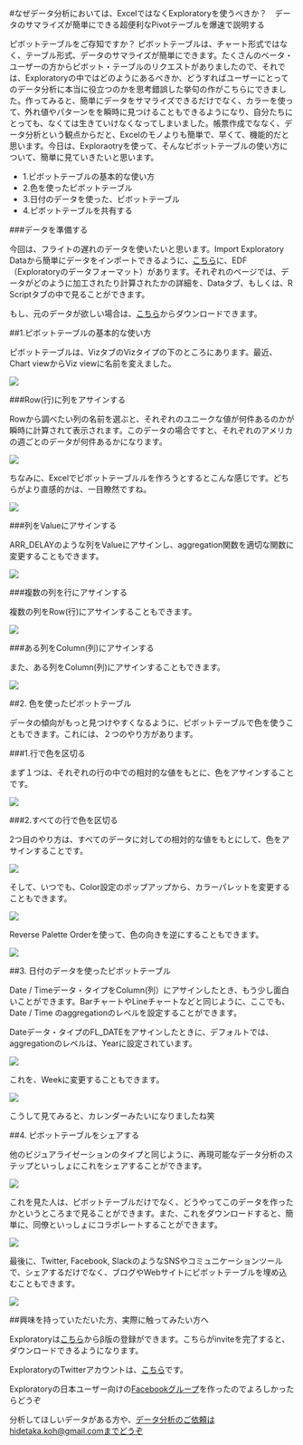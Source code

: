 #なぜデータ分析においては、ExcelではなくExploratoryを使うべきか？　データのサマライズが簡単にできる超便利なPivotテーブルを爆速で説明する

ピボットテーブルをご存知ですか？ ピボットテーブルは、チャート形式ではなく、テーブル形式、データのサマライズが簡単にできます。たくさんのベータ・ユーザーの方からピボット・テーブルのリクエストがありましたので、それでは、Exploratoryの中ではどのようにあるべきか、どうすればユーザーにとってのデータ分析に本当に役立つのかを思考錯誤した挙句の作がこちらにできました。作ってみると、簡単にデータをサマライズできるだけでなく、カラーを使って、外れ値やパターンをを瞬時に見つけることもできるようになり、自分たちにとっても、なくては生きていけなくなってしまいました。帳票作成でななく、データ分析という観点からだと、Excelのモノよりも簡単で、早くて、機能的だと思います。今日は、Exploraotryを使って、そんなピボットテーブルの使い方について、簡単に見ていきたいと思います。

- 1.ピボットテーブルの基本的な使い方
- 2.色を使ったピボットテーブル
- 3.日付のデータを使った、ピボットテーブル
- 4.ピボットテーブルを共有する

###データを準備する

今回は、フライトの遅れのデータを使いたいと思います。Import Exploratory Dataから簡単にデータをインポートできるように、[こちら](https://exploratory.io/viz/kanaugust/eccdbf5bb7d1?cb=1471380653622)に、EDF（Exploratoryのデータフォーマット）があります。それぞれのページでは、データがどのように加工されたり計算されたかの詳細を、Dataタブ、もしくは、R Scriptタブの中で見ることができます。

もし、元のデータが欲しい場合は、[こちら](https://www.dropbox.com/s/x2g3qgo28syxhcl/airline_delay_2016_01.csv?dl=0)からダウンロードできます。

##1.ピボットテーブルの基本的な使い方

ピボットテーブルは、VizタブのVizタイプの下のところにあります。最近、Chart viewからViz viewに名前を変えました。

![](images/pivot_table_basic.png)

###Row(行)に列をアサインする

Rowから調べたい列の名前を選ぶと、それぞれのユニークな値が何件あるのかが瞬時に計算されて表示されます。このデータの場合ですと、それぞれのアメリカの週ごとのデータが何件あるかになります。

![](images/column_to_row.png)

ちなみに、Excelでピボットテーブルルを作ろうとするとこんな感じです。どちらがより直感的かは、一目瞭然ですね。

![](images/pivot-excel.png)


###列をValueにアサインする

ARR_DELAYのような列をValueにアサインし、aggregation関数を適切な関数に変更することもできます。

![](images/column_to_value.png)

###複数の列を行にアサインする

複数の列をRow(行)にアサインすることもできます。

![](images/multiple_column.png)

###ある列をColumn(列)にアサインする

また、ある列をColumn(列)にアサインすることもできます。

![](images/column2.png)

##2. 色を使ったピボットテーブル

データの傾向がもっと見つけやすくなるように、ピボットテーブルで色を使うこともできます。これには、２つのやり方があります。

###1.行で色を区切る

まず１つは、それぞれの行の中での相対的な値をもとに、色をアサインすることです。

![](images/color_by_row.png)

###2.すべての行で色を区切る

2つ目のやり方は、すべてのデータに対しての相対的な値をもとにして、色をアサインすることです。

![](images/color_by_all.png)

そして、いつでも、Color設定のポップアップから、カラーパレットを変更することもできます。

![](images/color_popup.png)

Reverse Palette Orderを使って、色の向きを逆にすることもできます。

![](images/reverse_color.png)

##3. 日付のデータを使ったピボットテーブル

Date / Timeデータ・タイプをColumn(列）にアサインしたとき、もう少し面白いことができます。BarチャートやLineチャートなどと同じように、ここでも、Date / Time のaggregationのレベルを設定することができます。

Dateデータ・タイプのFL_DATEをアサインしたときに、デフォルトでは、aggregationのレベルは、Yearに設定されています。

![](images/default_setting.png)

これを、Weekに変更することもできます。

![](images/change_week.png)

こうして見てみると、カレンダーみたいになりましたね笑

##4. ピボットテーブルをシェアする

他のビジュアライゼーションのタイプと同じように、再現可能なデータ分析のステップといっしょにこれをシェアすることができます。

![](images/sharing_table.png)

これを見た人は、ピボットテーブルだけでなく、どうやってこのデータを作ったかというところまで見ることができます。また、これをダウンロードすると、簡単に、同僚といっしょにコラボレートすることができます。

![](images/share_repr.png)

最後に、Twitter, Facebook, SlackのようなSNSやコミュニケーションツールで、シェアするだけでなく、ブログやWebサイトにピボットテーブルを埋め込むこともできます。

![](images/embedinweb.png)


##興味を持っていただいた方、実際に触ってみたい方へ

Exploratoryは[こちら](https://exploratory.io/
)からβ版の登録ができます。こちらがinviteを完了すると、ダウンロードできるようになります。


ExploratoryのTwitterアカウントは、[こちら](https://twitter.com/ExploratoryData
)です。

Exploratoryの日本ユーザー向けの[Facebookグループ](https://www.facebook.com/groups/1087437647994959/members/
)を作ったのでよろしかったらどうぞ

分析してほしいデータがある方や、データ分析のご依頼はhidetaka.koh@gmail.comまでどうぞ